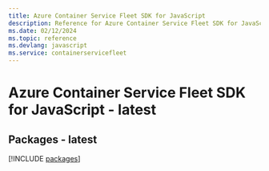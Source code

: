```yaml
---
title: Azure Container Service Fleet SDK for JavaScript
description: Reference for Azure Container Service Fleet SDK for JavaScript
ms.date: 02/12/2024
ms.topic: reference
ms.devlang: javascript
ms.service: containerservicefleet
---
```

# Azure Container Service Fleet SDK for JavaScript - latest
## Packages - latest
[!INCLUDE [packages](container-service-fleet-index.md)]